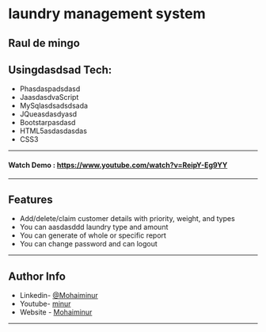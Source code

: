 # laundry management system
Raul de mingo
---
## Usingdasdsad Tech:

* Phasdaspadsdasd
* JaasdasdvaScript
* MySqlasdsadsdsada
* JQueasdasdyasd
* Bootstarpasdasd
* HTML5asdasdasdas
* CSS3


---
#### Watch Demo : https://www.youtube.com/watch?v=ReipY-Eg9YY
---
## Features

*	Add/delete/claim customer details with priority, weight, and types 
*	You can aasdasddd laundry type and amount
*	You can generate of whole or specific report
*	You can change password and can logout


---


## Author Info
- Linkedin- [@Mohaiminur](https://www.linkedin.com/in/mohaiminur/)
- Youtube- [minur](https://twitter.com/mohaiminur404)
- Website - [Mohaiminur](https://mohaiminur.ml)

---
